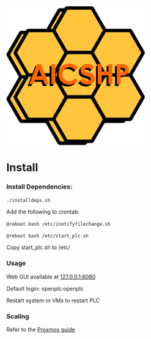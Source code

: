 ![](assets/20230303_131323_AICSHP-logo.png)

# Install

### Install Dependencies:

`./installdeps.sh`

Add the following to crontab:

`@reboot bash /etc/inotifyfilechange.sh`

`@reboot bash /etc/start_plc.sh`

Copy start\_plc.sh to /etc/

### Usage

Web GUI available at [127.0.0.1:8080](127.0.0.1:8080)

Default login: openplc:openplc

Restart system or VMs to restart PLC

### Scaling

Refer to the [Proxmox guide](https://pve.proxmox.com/wiki/Cluster_Manager)
